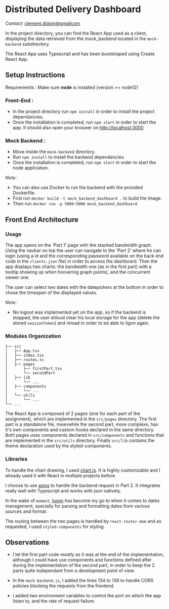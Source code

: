 # Distributed Delivery Dashboard

*Contact:* [clement.didom@gmailcom](mailto:clement.didom@gmailcom)

In the project directory, you can find the React App used as a client, displaying the data retrieved from the mock_backend located in the `mock-backend` subdirectory.

The React App uses Typescript and has been bootstraped using Create React App.

## Setup Instructions

Requirements : Make sure **node** is installed (version >= node12)

### Front-End :

- In the project directory run `npm install` in order to install the project dependancies.
- Once the installation is completed, run `npm start` in order to start the app. It should also open your broswer on [http://localhost:3000](http://localhost:3000)

### Mock Backend :

- Move inside the `mock-backend` directory.
- Run `npm install` to install the backend dependancies.
- Once the installation is completed, run `npm start` in order to start the node application.

*Note:*
- You can also use Docker to run the backend with the provided Dockerfile.
- First run `docker build -t mock_backend_dashboard .` to build the image.
- Then run `docker run -p 5000:5000 mock_backend_dashboard`

## Front End Architecture

### Usage

The app opens on the 'Part 1' page with the stacked bandwidth graph. Using the navbar on top the user can navigate to the 'Part 2' where he can login (using a id and the corresponding password available on the back end code in the `clients.json` file) in order to access the dashboard. Then the app displays two charts: the bandwidth one (as in the first part) with a tooltip showing up when hoovering graph points), and the concurrent viewer one.

The user can select two dates with the datepickers at the bottom in order to chose the timespan of the displayed values.

*Note:*
- No logout was implemented yet on the app, so if the backend is stopped, the user shloud clear his local storage for the app (delete the stored `sessionToken`) and reload in order to be able to ligon again.

### Modules Organization

```
├── src
│   ├── App.tsx
│   ├── index.tsx
│   ├── routes.ts
│   ├── pages
│       ├── firstPart.tsx
│       └── secondPart
│   ├── lib
│       └── ...
│   ├── components
│       └── ...
│   └── utils
│       └── ...
└── ...
```

The React App is composed of 2 pages (one for each part of the assignment), which are implemented in the `src/pages` directory. The first part is a standalone file, meanwhile the second part, more complexe, has it's own components and custom hooks declared in the same directory.
Both pages uses components declared in `src/components` and functions that are implemented in the `src/utils` directory.
Finally `src/lib` contains the theme declaration used by the styled-components.

### Libraries

To handle the chart drawing, I used [chart.js](https://www.chartjs.org/). It is highly customizable and I already used it with React in multiple projects before.

I choose to use [axios](https://github.com/axios/axios) to handle the backend request in Part 2. It integrates really well with Typescript and works with json natively.

In the wake of `moment`, [luxon](https://moment.github.io/luxon/) has become my go to when it comes to dates management, specially for parsing and formatting dates from various sources and format.

The routing between the two pages is handled by `react-router-dom` and as requested, I used `styled-components` for styling.

## Observations

- I let the first part code mostly as it was at the end of the implementation, although I could have use components and functions defined after during the implementation of the second part, in order to keep the 2 parts quite independant from a development point of view.

- In the `mock-backend.js`, I added the lines 134 to 138 to handle CORS policies blocking the requests from the frontend.

- I added two environment variables to control the port on which the app listen to, and the rate of request failure.


